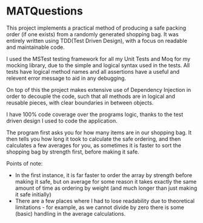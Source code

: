 # MATQuestions

This project implements a practical method of producing a safe packing order (if one exists) from a randomly generated shopping bag. It was entirely written using TDD(Test Driven Design), with a focus on readable and maintainable code. 

I used the MSTest testing framework for all my Unit Tests and Moq for my mocking library, due to the simple and logical syntax used in the tests. All tests have logical method names and all assertions have a useful and relevent error message to aid in any debugging.

On top of this the project makes extensive use of Dependency Injection in order to decouple the code, such that all methods are in logical and reusable pieces, with clear boundaries in between objects.

I have 100% code coverage over the programs logic, thanks to the test driven design I used to code the application.

The program first asks you for how many items are in our shopping bag. It then tells you how long it took to calculate the safe ordering, and then calculates a few averages for you, as sometimes it is faster to sort the shopping bag by strength first, before making it safe.


Points of note:

* In the first instance, it is far faster to order the array by strength before making it safe, but on average for some reason it takes exactly the same amount of time as ordering by weight (and much longer than just making it safe initially)
* There are a few places where I had to lose readability due to theoretical limitations - for example, as we cannot divide by zero there is some (basic) handling in the average calculations.
